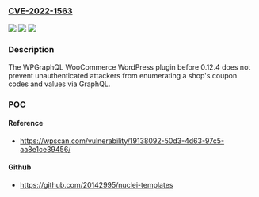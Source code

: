 ### [CVE-2022-1563](https://cve.mitre.org/cgi-bin/cvename.cgi?name=CVE-2022-1563)
![](https://img.shields.io/static/v1?label=Product&message=wp-graphql-woocommerce&color=blue)
![](https://img.shields.io/static/v1?label=Version&message=0%3C%200.12.4%20&color=brighgreen)
![](https://img.shields.io/static/v1?label=Vulnerability&message=CWE-284%20Improper%20Access%20Control&color=brighgreen)

### Description

The WPGraphQL WooCommerce WordPress plugin before 0.12.4 does not prevent unauthenticated attackers from enumerating a shop's coupon codes and values via GraphQL.

### POC

#### Reference
- https://wpscan.com/vulnerability/19138092-50d3-4d63-97c5-aa8e1ce39456/

#### Github
- https://github.com/20142995/nuclei-templates

